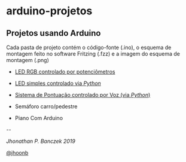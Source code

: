 # arduino-projetos

## Projetos usando Arduino


Cada pasta de projeto contém o código-fonte (.ino), o esquema de montagem
feito no software Fritzing (.fzz) e a imagem do esquema de montagem (.png) 


- [LED RGB controlado por potenciômetros](https://github.com/jhoonb/arduino-projetos/tree/master/led_rgb_potenciometro)

- [LED simples controlado via *Python*](https://github.com/jhoonb/arduino-projetos/tree/master/led_simples_python)

- [Sistema de Pontuação controlado por Voz (via *Python*)](https://github.com/jhoonb/arduino-projetos/tree/master/pontuacao)

- Semáforo carro/pedestre

- Piano Com Arduino



--

_Jhonathan P. Banczek
2019_

[@jhoonb](https://github.com/jhoonb)




